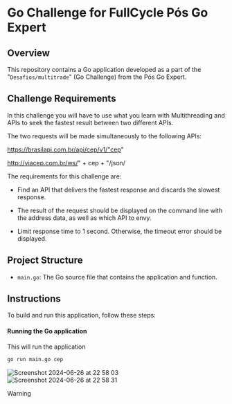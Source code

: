 
# Go Challenge for FullCycle Pós Go Expert

## Overview

This repository contains a Go application developed as a part of the "`Desafios/multitrade`" (Go Challenge) from the Pós Go Expert.

## Challenge Requirements

In this challenge you will have to use what you learn with Multithreading and APIs to seek the fastest result between two different APIs.

The two requests will be made simultaneously to the following APIs:

https://brasilapi.com.br/api/cep/v1/"cep" 

http://viacep.com.br/ws/" + cep + "/json/

The requirements for this challenge are:

- Find an API that delivers the fastest response and discards the slowest response.

- The result of the request should be displayed on the command line with the address data, as well as which API to envy.

- Limit response time to 1 second. Otherwise, the timeout error should be displayed.
  
## Project Structure

- `main.go`: The Go source file that contains the application and function.

## Instructions

To build and run this application, follow these steps:

#### Running the Go application
This will run the application
```bash
go run main.go cep
```
![Screenshot 2024-06-26 at 22 58 03](https://github.com/antoniomjr/fullcycle.multitrade/assets/53837075/9eab7413-4bec-40b6-aa77-8454c8187f4f)
![Screenshot 2024-06-26 at 22 58 31](https://github.com/antoniomjr/fullcycle.multitrade/assets/53837075/c86e14d4-caef-4619-93b3-23b4b84b252f)

> [!WARNING]  
> 
>                



